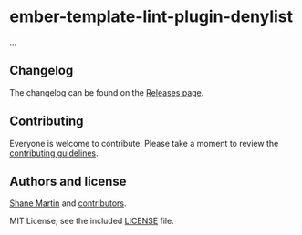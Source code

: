 # ember-template-lint-plugin-denylist

...

## Changelog

The changelog can be found on the [Releases page](https://github.com/shamrt/ember-template-lint-plugin-denylist/releases).

## Contributing

Everyone is welcome to contribute. Please take a moment to review the [contributing guidelines](Contributing.md).

## Authors and license

[Shane Martin](https://sha.nemart.in) and [contributors](https://github.com/shamrt/ember-template-lint-plugin-denylist/graphs/contributors).

MIT License, see the included [LICENSE](LICENSE) file.
